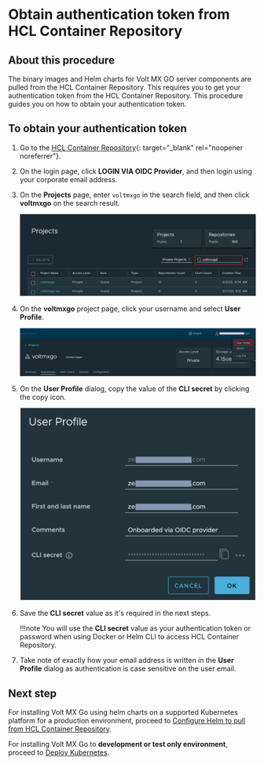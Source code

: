 # Obtain authentication token from HCL Container Repository

## About this procedure

<!--!!!warning "Important"
    This procedure is for containerized deployment only.

--8<-- "devtestenvironment.md"-->

The binary images and Helm charts for Volt MX GO server components are pulled from the HCL Container Repository. This requires you to get your authentication token from the HCL Container Repository. This procedure guides you on how to obtain your authentication token.

## To obtain your authentication token

1. Go to the [HCL Container Repository](https://hclcr.io){: target="_blank" rel="noopener noreferrer"}.
2. On the login page, click **LOGIN VIA OIDC Provider**, and then login using your corporate email address.
3. On the **Projects** page, enter `voltmxgo` in the search field, and then click **voltmxgo** on the search result.

    ![search project](../assets/images/searchproj.png)

4. On the **voltmxgo** project page, click your username and select **User Profile**.

    ![user profile](../assets/images/userprofile1.png)

5. On the **User Profile** dialog, copy the value of the **CLI secret** by clicking the copy icon.

    ![user profile dialog](../assets/images/userprofile.png)

6. Save the **CLI secret** value as it's required in the next steps.

    !!!note
        You will use the **CLI secret** value as your authentication token or password when using Docker or Helm CLI to access HCL Container Repository.

7. Take note of exactly how your email address is written in the **User Profile** dialog as authentication is case sensitive on the user email.

## Next step

For installing Volt MX Go using helm charts on a supported Kubernetes platform for a production environment, proceed to [Configure Helm to pull from HCL Container Repository](nativeinstallers.md#1-create-a-namespace-and-a-temp-directory-for-the-charts).

For installing Volt MX Go to **development or test only environment**, proceed to [Deploy Kubernetes](deploykubernetes.md).